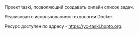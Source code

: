 Проект taski, позволяющий создавать онлайн список задач.

Реализован с использованием технологии Docker.

Ресурс доступен по адресу - https://yc-taski.hopto.org.
